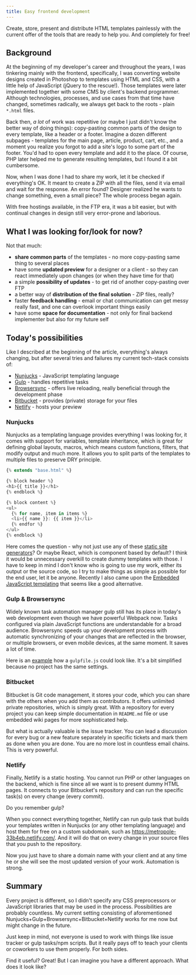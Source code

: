 ```yaml
---
title: Easy frontend development
---
```


Create, store, present and distribute HTML templates painlessly with the current offer of the tools that are ready to help you. And completely for free!

## Background

At the beginning of my developer's career and throughout the years, I was tinkering mainly with the frontend, specifically, I was converting website designs created in Photoshop to templates using HTML and CSS, with a little help of JavaScript (jQuery to the rescue!). Those templates were later implemented together with some CMS by client's backend programmer. Although technologies, processes, and use cases from that time have changed, sometimes radically, we always get back to the roots - plain `*.html` files.

Back then, _a lot_ of work was repetitive (or maybe I just didn't know the better way of doing things): copy-pasting common parts of the design to every template, like a header or a footer. Imagine a dozen different subpages - templates for the main page, article, product, cart, etc., and a moment you realize you forgot to add a site's logo to some part of the footer. You'd had to open every template and add it to the place. Of course, PHP later helped me to generate resulting templates, but I found it a bit cumbersome.

Now, when I was done I had to share my work, let it be checked if everything's OK. It meant to create a ZIP with all the files, send it via email and wait for the response. An error found? Designer realized he wants to change something, even a small piece? The whole process began again.

With free hostings available, in the FTP era, it was a bit easier, but with continual changes in design still very error-prone and laborious.

## What I was looking for/look for now?

Not that much:

- **share common parts** of the templates - no more copy-pasting same thing to several places
- have some **updated preview** for a designer or a client - so they can react immediately upon changes (or when they have time for that)
- a simple **possibility of updates** - to get rid of another copy-pasting over FTP
- a better way of **distribution of the final solution** - ZIP files, really?
- faster **feedback handling** - email or chat communication can get messy really fast, and one can overlook important things easily
- have some **space for documentation** - not only for final backend implementer but also for my future self

## Today's possibilities

Like I described at the beginning of the article, everything's always changing, but after several tries and failures my current tech-stack consists of:

- [Nunjucks](https://mozilla.github.io/nunjucks/) - JavaScript templating language
- [Gulp](https://gulpjs.com/) - handles repetitive tasks
- [Browsersync](https://www.browsersync.io/) - offers live reloading, really beneficial through the development phase
- [Bitbucket](https://bitbucket.org/) - provides (private) storage for your files
- [Netlify](https://www.netlify.com/) - hosts your preview

### Nunjucks

Nunjucks as a templating language provides everything I was looking for, it comes with support for variables, template inheritance, which is great for defining global layouts, macros, which means custom functions, filters, that modify output and much more. It allows you to split parts of the templates to multiple files to preserve DRY principle.

```js
{% extends "base.html" %}

{% block header %}
<h1>{{ title }}</h1>
{% endblock %}

{% block content %}
<ul>
  {% for name, item in items %}
  <li>{{ name }}: {{ item }}</li>
  {% endfor %}
</ul>
{% endblock %}
```

Here comes the question - why not just use any of these [static site generators](https://www.staticgen.com/)? Or maybe React, which is component based by default? I think it would be unnecessary overkill to create dummy templates with those. I have to keep in mind I don't know who is going to use my work, either its output or the source code, so I try to make things as simple as possible for the end user, let it be anyone. Recently I also came upon the [Embedded JavaScript templating](https://ejs.co/) that seems like a good alternative.

### Gulp & Browsersync

Widely known task automation manager gulp still has its place in today's web development even though we have powerful Webpack now. Tasks configured via plain JavaScript functions are understandable for a broad audience. Browsersync speeds up your development process with automatic synchronizing of your changes that are reflected in the browser, or multiple browsers, or even mobile devices, at the same moment. It saves a lot of time.

Here is an [example](https://gist.github.com/crazko/d59053a5f3c236a20d27eacbb8a5e920) how a `gulpfile.js` could look like. It's a bit simplified because no project has the same settings.

### Bitbucket

Bitbucket is Git code management, it stores your code, which you can share with the others when you add them as contributors. It offers unlimited private repositories, which is simply great. With a repository for every project you can keep simple documentation in `README.md` file or use embedded wiki pages for more sophisticated help.

But what is actually valuable is the issue tracker. You can lead a discussion for every bug or a new feature separately in specific tickets and mark them as done when you are done. You are no more lost in countless email chains. This is very powerful.

### Netlify

Finally, Netlify is a static hosting. You cannot run PHP or other languages on the backend, which is fine since all we want is to present dummy HTML pages. It connects to your Bitbucket's repository and can run the specific task(s) on every change (every commit).

Do you remember gulp?

When you connect everything together, Netlify can run gulp task that builds your templates written in Nunjucks (or any other templating language) and host them for free on a custom subdomain, such as https://metropole-33b4eb.netlify.com/. And it will do that on every change in your source files that you push to the repository.

Now you just have to share a domain name with your client and at any time he or she will see the most updated version of your work. Automation is strong.

## Summary

Every project is different, so I didn't specify any CSS preprocessors or JavaScript libraries that may be used in the process. Possibilities are probably countless. My current setting consisting of aforementioned Nunjucks+Gulp+Browsersync+Bitbucket+Netlify works for me now but might change in the future.

Just keep in mind, not everyone is used to work with things like issue tracker or gulp tasks/npm scripts. But it really pays off to teach your clients or coworkers to use them properly. For both sides.

<Tip>

Find it useful? Great! But I can imagine you have a different approach. What does it look like?

</Tip>

